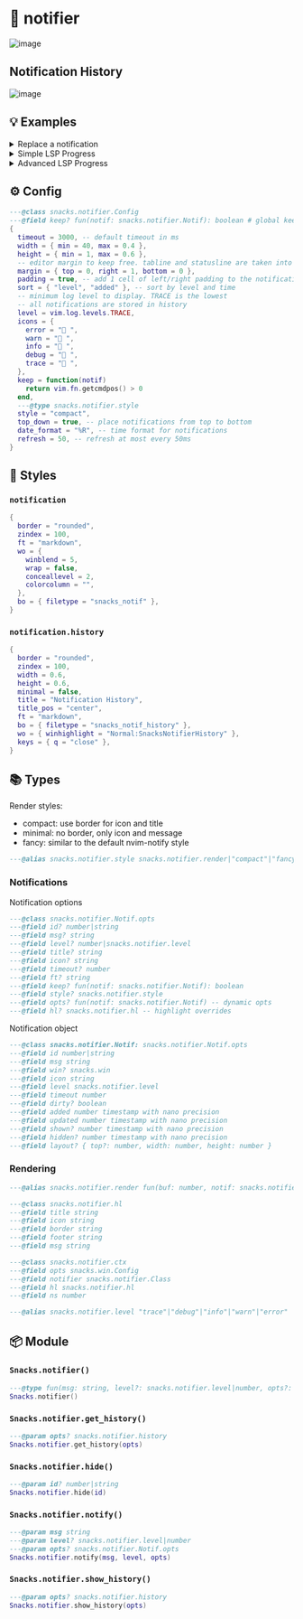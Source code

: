 # 🍿 notifier

![image](https://github.com/user-attachments/assets/b89eb279-08fb-40b2-9330-9a77014b9389)

## Notification History

![image](https://github.com/user-attachments/assets/0dc449f4-b275-49e4-a25f-f58efcba3079)

## 💡 Examples

<details><summary>Replace a notification</summary>

```lua
-- to replace an existing notification just use the same id.
-- you can also use the return value of the notify function as id.
for i = 1, 10 do
  vim.defer_fn(function()
    vim.notify("Hello " .. i, "info", { id = "test" })
  end, i * 500)
end
```

</details>

<details><summary>Simple LSP Progress</summary>

```lua
vim.api.nvim_create_autocmd("LspProgress", {
  ---@param ev {data: {client_id: integer, params: lsp.ProgressParams}}
  callback = function(ev)
    local spinner = { "⠋", "⠙", "⠹", "⠸", "⠼", "⠴", "⠦", "⠧", "⠇", "⠏" }
    vim.notify(vim.lsp.status(), "info", {
      id = "lsp_progress",
      title = "LSP Progress",
      opts = function(notif)
        notif.icon = ev.data.params.value.kind == "end" and " "
          or spinner[math.floor(vim.uv.hrtime() / (1e6 * 80)) % #spinner + 1]
      end,
    })
  end,
})
```

</details>

<details><summary>Advanced LSP Progress</summary>

![image](https://github.com/user-attachments/assets/a81b411c-150a-43ec-8def-87270c6f8dde)

```lua
---@type table<number, {token:lsp.ProgressToken, msg:string, done:boolean}[]>
local progress = vim.defaulttable()
vim.api.nvim_create_autocmd("LspProgress", {
  ---@param ev {data: {client_id: integer, params: lsp.ProgressParams}}
  callback = function(ev)
    local client = vim.lsp.get_client_by_id(ev.data.client_id)
    local value = ev.data.params.value --[[@as {percentage?: number, title?: string, message?: string, kind: "begin" | "report" | "end"}]]
    if not client or type(value) ~= "table" then
      return
    end
    local p = progress[client.id]

    for i = 1, #p + 1 do
      if i == #p + 1 or p[i].token == ev.data.params.token then
        p[i] = {
          token = ev.data.params.token,
          msg = ("[%3d%%] %s%s"):format(
            value.kind == "end" and 100 or value.percentage or 100,
            value.title or "",
            value.message and (" **%s**"):format(value.message) or ""
          ),
          done = value.kind == "end",
        }
        break
      end
    end

    local msg = {} ---@type string[]
    progress[client.id] = vim.tbl_filter(function(v)
      return table.insert(msg, v.msg) or not v.done
    end, p)

    local spinner = { "⠋", "⠙", "⠹", "⠸", "⠼", "⠴", "⠦", "⠧", "⠇", "⠏" }
    vim.notify(table.concat(msg, "\n"), "info", {
      id = "lsp_progress",
      title = client.name,
      opts = function(notif)
        notif.icon = #progress[client.id] == 0 and " "
          or spinner[math.floor(vim.uv.hrtime() / (1e6 * 80)) % #spinner + 1]
      end,
    })
  end,
})
```

</details>

<!-- docgen -->

## ⚙️ Config

```lua
---@class snacks.notifier.Config
---@field keep? fun(notif: snacks.notifier.Notif): boolean # global keep function
{
  timeout = 3000, -- default timeout in ms
  width = { min = 40, max = 0.4 },
  height = { min = 1, max = 0.6 },
  -- editor margin to keep free. tabline and statusline are taken into account automatically
  margin = { top = 0, right = 1, bottom = 0 },
  padding = true, -- add 1 cell of left/right padding to the notification window
  sort = { "level", "added" }, -- sort by level and time
  -- minimum log level to display. TRACE is the lowest
  -- all notifications are stored in history
  level = vim.log.levels.TRACE,
  icons = {
    error = " ",
    warn = " ",
    info = " ",
    debug = " ",
    trace = " ",
  },
  keep = function(notif)
    return vim.fn.getcmdpos() > 0
  end,
  ---@type snacks.notifier.style
  style = "compact",
  top_down = true, -- place notifications from top to bottom
  date_format = "%R", -- time format for notifications
  refresh = 50, -- refresh at most every 50ms
}
```

## 🎨 Styles

### `notification`

```lua
{
  border = "rounded",
  zindex = 100,
  ft = "markdown",
  wo = {
    winblend = 5,
    wrap = false,
    conceallevel = 2,
    colorcolumn = "",
  },
  bo = { filetype = "snacks_notif" },
}
```

### `notification.history`

```lua
{
  border = "rounded",
  zindex = 100,
  width = 0.6,
  height = 0.6,
  minimal = false,
  title = "Notification History",
  title_pos = "center",
  ft = "markdown",
  bo = { filetype = "snacks_notif_history" },
  wo = { winhighlight = "Normal:SnacksNotifierHistory" },
  keys = { q = "close" },
}
```

## 📚 Types

Render styles:
* compact: use border for icon and title
* minimal: no border, only icon and message
* fancy: similar to the default nvim-notify style

```lua
---@alias snacks.notifier.style snacks.notifier.render|"compact"|"fancy"|"minimal"
```

### Notifications

Notification options

```lua
---@class snacks.notifier.Notif.opts
---@field id? number|string
---@field msg? string
---@field level? number|snacks.notifier.level
---@field title? string
---@field icon? string
---@field timeout? number
---@field ft? string
---@field keep? fun(notif: snacks.notifier.Notif): boolean
---@field style? snacks.notifier.style
---@field opts? fun(notif: snacks.notifier.Notif) -- dynamic opts
---@field hl? snacks.notifier.hl -- highlight overrides
```

Notification object

```lua
---@class snacks.notifier.Notif: snacks.notifier.Notif.opts
---@field id number|string
---@field msg string
---@field win? snacks.win
---@field icon string
---@field level snacks.notifier.level
---@field timeout number
---@field dirty? boolean
---@field added number timestamp with nano precision
---@field updated number timestamp with nano precision
---@field shown? number timestamp with nano precision
---@field hidden? number timestamp with nano precision
---@field layout? { top?: number, width: number, height: number }
```

### Rendering

```lua
---@alias snacks.notifier.render fun(buf: number, notif: snacks.notifier.Notif, ctx: snacks.notifier.ctx)
```

```lua
---@class snacks.notifier.hl
---@field title string
---@field icon string
---@field border string
---@field footer string
---@field msg string
```

```lua
---@class snacks.notifier.ctx
---@field opts snacks.win.Config
---@field notifier snacks.notifier.Class
---@field hl snacks.notifier.hl
---@field ns number
```

```lua
---@alias snacks.notifier.level "trace"|"debug"|"info"|"warn"|"error"
```

## 📦 Module

### `Snacks.notifier()`

```lua
---@type fun(msg: string, level?: snacks.notifier.level|number, opts?: snacks.notifier.Notif.opts): number|string
Snacks.notifier()
```

### `Snacks.notifier.get_history()`

```lua
---@param opts? snacks.notifier.history
Snacks.notifier.get_history(opts)
```

### `Snacks.notifier.hide()`

```lua
---@param id? number|string
Snacks.notifier.hide(id)
```

### `Snacks.notifier.notify()`

```lua
---@param msg string
---@param level? snacks.notifier.level|number
---@param opts? snacks.notifier.Notif.opts
Snacks.notifier.notify(msg, level, opts)
```

### `Snacks.notifier.show_history()`

```lua
---@param opts? snacks.notifier.history
Snacks.notifier.show_history(opts)
```
